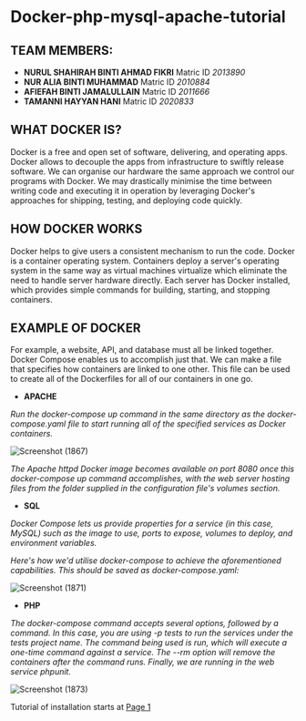 # Docker-php-mysql-apache-tutorial

## TEAM MEMBERS:

* **NURUL SHAHIRAH BINTI AHMAD FIKRI** Matric ID *2013890*
* **NUR ALIA BINTI MUHAMMAD** Matric ID *2010884*
* **AFIEFAH BINTI JAMALULLAIN** Matric ID *2011666*
* **TAMANNI HAYYAN HANI** Matric ID *2020833*

## WHAT DOCKER IS?

Docker is a free and open set of software, delivering, and operating apps. Docker allows to decouple the apps from infrastructure to swiftly release software. We can organise our hardware the same approach we control our programs with Docker. We may drastically minimise the time between writing code and executing it in operation by leveraging Docker's approaches for shipping, testing, and deploying code quickly. 

## HOW DOCKER WORKS

Docker helps to give users a consistent mechanism to run the code. Docker is a container operating system. Containers deploy a server's operating system in the same way as virtual machines virtualize which eliminate the need to handle server hardware directly. Each server has Docker installed, which provides simple commands for building, starting, and stopping containers.

## EXAMPLE OF DOCKER

For example, a website, API, and database must all be linked together. Docker Compose enables us to accomplish just that. We can make a file that specifies how containers are linked to one other. This file can be used to create all of the Dockerfiles for all of our containers in one go.

* **APACHE**

*Run the docker-compose up command in the same directory as the docker-compose.yaml file to start running all of the specified services as Docker containers.*

![Screenshot (1867)](https://user-images.githubusercontent.com/104122185/173180088-f81a00ec-2e68-4370-8d3d-b91c25174fd4.png)

*The Apache httpd Docker image becomes available on port 8080 once this docker-compose up command accomplishes, with the web server hosting files from the folder supplied in the configuration file's volumes section.*

* **SQL**

*Docker Compose lets us provide properties for a service (in this case, MySQL) such as the image to use, ports to expose, volumes to deploy, and environment variables.*

*Here's how we'd utilise docker-compose to achieve the aforementioned capabilities. This should be saved as docker-compose.yaml:*

![Screenshot (1871)](https://user-images.githubusercontent.com/104122185/173181154-8e2e606d-a786-4766-9117-3ff9b66f5548.png)

* **PHP**

*The docker-compose command accepts several options, followed by a command. In this case, you are using -p tests to run the services under the tests project name. The command being used is run, which will execute a one-time command against a service. The --rm option will remove the containers after the command runs. Finally, we are running in the web service phpunit.*

![Screenshot (1873)](https://user-images.githubusercontent.com/104122185/173181624-2f10cfc7-fe03-4830-a6de-1e099b498465.png)

Tutorial of installation starts at [Page 1](page1.md)
